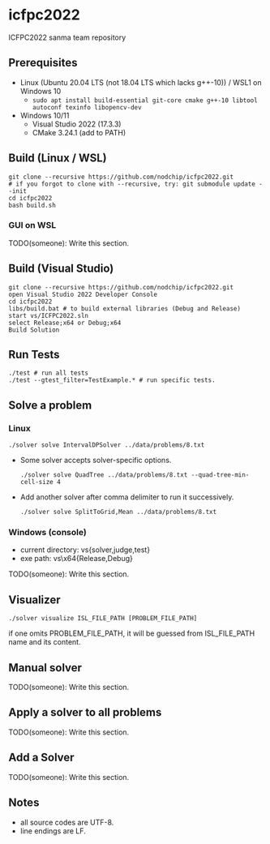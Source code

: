 # icfpc2022
ICFPC2022 sanma team repository

## Prerequisites

* Linux (Ubuntu 20.04 LTS (not 18.04 LTS which lacks g++-10)) / WSL1 on Windows 10
  * `sudo apt install build-essential git-core cmake g++-10 libtool autoconf texinfo libopencv-dev`
* Windows 10/11
  * Visual Studio 2022 (17.3.3)
  * CMake 3.24.1 (add to PATH)

## Build (Linux / WSL)

```
git clone --recursive https://github.com/nodchip/icfpc2022.git
# if you forgot to clone with --recursive, try: git submodule update --init
cd icfpc2022
bash build.sh
```

### GUI on WSL

TODO(someone): Write this section.

## Build (Visual Studio)

```
git clone --recursive https://github.com/nodchip/icfpc2022.git
open Visual Studio 2022 Developer Console
cd icfpc2022
libs/build.bat # to build external libraries (Debug and Release)
start vs/ICFPC2022.sln
select Release;x64 or Debug;x64
Build Solution
```

## Run Tests

```
./test # run all tests
./test --gtest_filter=TestExample.* # run specific tests.
```

## Solve a problem

### Linux

```
./solver solve IntervalDPSolver ../data/problems/8.txt
```

* Some solver accepts solver-specific options.
  ```
  ./solver solve QuadTree ../data/problems/8.txt --quad-tree-min-cell-size 4
  ```

* Add another solver after comma delimiter to run it successively.
  ```
  ./solver solve SplitToGrid,Mean ../data/problems/8.txt
  ```

### Windows (console)

* current directory: vs\{solver,judge,test}
* exe path: vs\x64\{Release,Debug}

TODO(someone): Write this section.

## Visualizer

```
./solver visualize ISL_FILE_PATH [PROBLEM_FILE_PATH]
```
if one omits PROBLEM_FILE_PATH, it will be guessed from ISL_FILE_PATH name and its content.

## Manual solver

TODO(someone): Write this section.

## Apply a solver to all problems

TODO(someone): Write this section.

## Add a Solver

TODO(someone): Write this section.

## Notes

* all source codes are UTF-8.
* line endings are LF.
